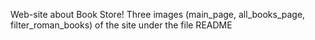 Web-site about Book Store!
Three images (main_page, all_books_page, filter_roman_books) of the site under the file README
